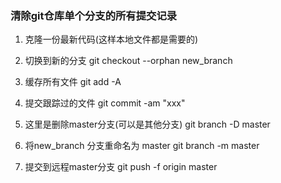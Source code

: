### 清除git仓库单个分支的所有提交记录

1. 克隆一份最新代码(这样本地文件都是需要的)

2. 切换到新的分支
git checkout --orphan new_branch

3. 缓存所有文件
git add -A

4. 提交跟踪过的文件 
git commit -am "xxx"

5. 这里是删除master分支(可以是其他分支)
git branch -D master

6. 将new_branch 分支重命名为 master 
git branch -m master

7. 提交到远程master分支
git push -f origin master